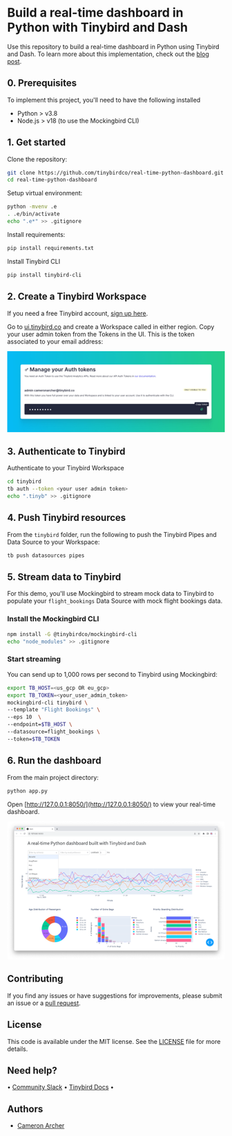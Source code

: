 # Build a real-time dashboard in Python with Tinybird and Dash

Use this repository to build a real-time dashboard in Python using Tinybird and Dash. To learn more about this implementation, check out the [blog post](https://www.tinybird.co/blog-posts/python-real-time-dashboard).

## 0. Prerequisites

To implement this project, you'll need to have the following installed

- Python > v3.8
- Node.js > v18 (to use the Mockingbird CLI)

## 1. Get started

Clone the repository:

```bash
git clone https://github.com/tinybirdco/real-time-python-dashboard.git
cd real-time-python-dashboard
```

Setup virtual environment:

```bash
python -mvenv .e
. .e/bin/activate
echo ".e*" >> .gitignore
```

Install requirements:

```bash
pip install requirements.txt
```

Install Tinybird CLI

```bash
pip install tinybird-cli
```

## 2. Create a Tinybird Workspace

If you need a free Tinybird account, [sign up here](https://www.tinybird.co/signup).

Go to [ui.tinybird.co](https://ui.tinybird.co) and create a Workspace called in either region. Copy your user admin token from the Tokens in the UI. This is the token associated to your email address:

![image](/img/token.jpg)

## 3. Authenticate to Tinybird

Authenticate to your Tinybird Workspace

```bash
cd tinybird
tb auth --token <your user admin token>
echo ".tinyb" >> .gitignore
```

## 4. Push Tinybird resources

From the `tinybird` folder, run the following to push the Tinybird Pipes and Data Source to your Workspace:

```bash
tb push datasources pipes
```

## 5. Stream data to Tinybird

For this demo, you'll use Mockingbird to stream mock data to Tinybird to populate your `flight_bookings` Data Source with mock flight bookings data.

### Install the Mockingbird CLI

```bash
npm install -G @tinybirdco/mockingbird-cli
echo "node_modules" >> .gitignore
```

### Start streaming

You can send up to 1,000 rows per second to Tinybird using Mockingbird:

```bash
export TB_HOST=<us_gcp OR eu_gcp>
export TB_TOKEN=<your_user_admin_token>
mockingbird-cli tinybird \
--template "Flight Bookings" \
--eps 10  \
--endpoint=$TB_HOST \
--datasource=flight_bookings \
--token=$TB_TOKEN
```

## 6. Run the dashboard

From the main project directory:

```bash
python app.py
```

Open [http://127.0.0.1:8050/](http://127.0.0.1:8050/) to view your real-time dashboard.

![image](/img/dashboard.png)

## Contributing

If you find any issues or have suggestions for improvements, please submit an issue or a [pull request](https://github.com/tinybirdco/real-time-python-dashboard/pulls?q=is%3Apr+is%3Aopen+sort%3Aupdated-desc).

## License

This code is available under the MIT license. See the [LICENSE](https://github.com/tinybirdco/real-time-python-dashboard/blob/main/LICENSE.txt) file for more details.

## Need help?

&bull; [Community Slack](https://www.tinybird.co/join-our-slack-community) &bull; [Tinybird Docs](https://docs.tinybird.co/) &bull;

## Authors

- [Cameron Archer](https://github.com/tb-peregrine)
